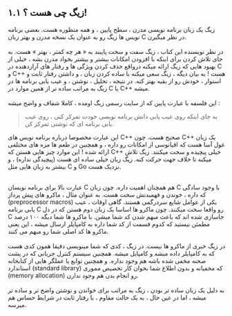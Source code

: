 
## ۱.۱ زیگ چی هست ؟!

زیگ یک زبان برنامه نویسی مدرن ، سطح پایین ، و همه منظوره هست. بعضی برنامه نویس ها زیگ رو به عنوان یک نسخه مدرن و بهتر زبان C در نظر میگیرن.<br>
<br>
در نظر نویسنده این کتاب ، زیگ سفت و سخت پایبند به « هر چه کمتر ، بهتر » هست. به جای تلاش کردن برای اینکه با افزودن امکانات بیشتر و بیشتر بخواد مدرن بشه ، خیلی از بهبود هایی که زیگ ارائه میکنه درواقع حذف کردن ویژگی ها و رفتار های آزاردهنده در C و C++ هست ! به بیان دیگه ، زیگ سعی میکنه با ساده کردن زبان ، و داشتن رفتار ثابت و استوار ، خودش رو از بقیه بهتر کنه. در نتیجه ، تحلیل ، نوشتن ، و عیب یابی برنامه ها در زیگ به مراتب ساده تر از همین موارد در C یا C++ میشه.
<br><br>
این فلسفه با عبارت پایین که از سایت رسمی زیگ اومده ، کاملا شفاف و واضح میشه :
> به جای اینکه روی عیب یابی دانش برنامه نویسی خودت تمرکز کنی ، روی عیب یابی برنامه ای که نوشتی تمرکز کن.

این عبارت مخصوصا درباره برنامه نویس های C++ صحیح هست. چون C++ یک زبان غول آسا هست که اقیانوسی از امکانات رو داره ، و همچنین در طعم ها مزه های مختلفی ارائه شده ! این موارد چیز هایی هستن که C++ خیلی پیچیده و سخت میکنند. زیگ تلاش میکنه تا خلاف جهت حرکت کنه. زیگ زبان خیلی ساده ای هست (پیچیدگی نداره) ، و بیشتر به زبان هایی مثل C و Go نزدیک هست.
<br><br>

عبارت بالا برای برنامه نویسان C هم همچنان اهمیت داره. چون زبان C با وجود سادگی که داره ، خوندن و فهمیدنش سخت هست. به عنوان مثال ، ماکرو های پیش پرداز (preprocessor macros) یکی از عوامل شایع سردرگمی هستند. گاهی اوقات ، عیب یابی برنامه C رو واقعا سخت میکنند. چون ماکرو ها اساسا یک زبان دوم هستن که در دل C جاسازی شده اند که باعث مبهم شدن کد شما میشن. با ماکرو ها شما دیگه ۱۰۰ درصد مطمئن نیستید که کدوم قسمت از کد شما داره به کامپایلر ارسال میشه ، این یعنی ماکرو ها کد اصلی شما رو مبهم می کنند.
<br><br>
در زیگ خبری از ماکرو ها نیست. در زیگ ، کدی که شما مینویسی دقیقا همون کدی هست که به کامپایلر داده میشه و کامپایل میشه. همچنین سیستم کنترل جریانی که در پشت صحنه مخفی شده باشه هم وجود نداره. و همچنین توابع یا عملگر هایی از کتابخانه استاندارد (standard library) که مخفیانه و بدون اطلاع شما بخوان کار تخصیص مموری (memory allocation) رو انجام بدن هم وجود ندارن.<br><br>
به دلیل یک زبان ساده تر بودن ، زیگ به مراتب برای خواندن و نوشتن واضح تر و ساده تر میشه ، اما در عین حال ، به یک حالت مقاوم ، با رفتار ثابت در شرایط حساس هم میرسه.